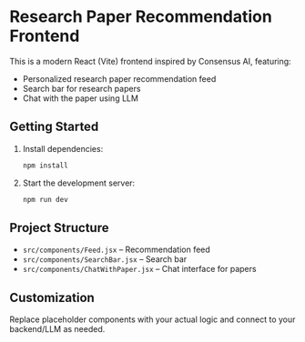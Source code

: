 # Research Paper Recommendation Frontend

This is a modern React (Vite) frontend inspired by Consensus AI, featuring:
- Personalized research paper recommendation feed
- Search bar for research papers
- Chat with the paper using LLM

## Getting Started

1. Install dependencies:
   ```bash
   npm install
   ```
2. Start the development server:
   ```bash
   npm run dev
   ```

## Project Structure
- `src/components/Feed.jsx` – Recommendation feed
- `src/components/SearchBar.jsx` – Search bar
- `src/components/ChatWithPaper.jsx` – Chat interface for papers

## Customization
Replace placeholder components with your actual logic and connect to your backend/LLM as needed.
